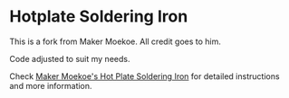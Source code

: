 # Hotplate Soldering Iron

This is a fork from Maker Moekoe. All credit goes to him.

Code adjusted to suit my needs.

Check <a href="https://github.com/makermoekoe/Hotplate-Soldering-Iron">Maker Moekoe's Hot Plate Soldering Iron</a> for detailed instructions and more information.